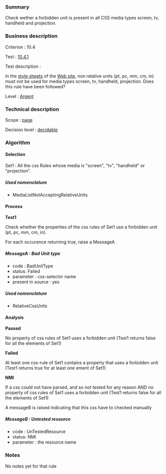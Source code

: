 ### Summary

Check wether a forbidden unit is present in all CSS media types screen,
tv, handheld and projection.

### Business description

Criterion : 10.4

Test : [10.4.1](http://accessiweb.org/index.php/accessiweb-22-english-version.html#test-10-4-1)

Test description :

In the [style
sheets](http://accessiweb.orgindex.php/glossary-76.html#mFeuilleStyle)
of the [Web
site](http://accessiweb.orgindex.php/glossary-76.html#mSiteWeb), non
relative units (pt, pc, mm, cm, in) must not be used for media types
screen, tv, handheld, projection. Does this rule have been followed?

Level : [Argent](/en/category/rules-design/accessiweb-11/level/argent)

### Technical description

Scope : [page](/en/category/rules-design/accessiweb-11/scope/page)

Decision level :
[decidable](/en/category/rules-design/accessiweb-11/decision-level/decidable)

### Algorithm

#### Selection

Set1 : All the css Rules whose media is "screen", "tv", "handheld" or
"projection".

##### Used nomenclature

-   MediaListNotAcceptingRelativeUnits

#### Process

**Test1**

Check whether the properties of the css rules of Set1 use a forbidden
unit (pt, pc, mm, cm, in).

For each occurence returning true, raise a MessageA

##### MessageA : Bad Unit type

-   code : BadUnitType
-   status: Failed
-   parameter : css-selector name
-   present in source : yes

##### Used nomenclature

-   RelativeCssUnits

#### Analysis

**Passed**

No property of css rules of Set1 uses a forbidden unit (Test1 returns
false for all the elements of Set1)

**Failed**

At least one css-rule of Set1 contains a property that uses a forbidden
unit (Test1 returns true for at least one ement of Set1)

**NMI**

If a css could not have parsed, and so not tested for any reason AND no
property of css rules of Set1 uses a forbidden unit (Test1 returns false
for all the elements of Set1)

A messageB is raised indicating that this css have to checked manually

##### MessageB : Untested resource

-   code : UnTestedResource
-   status: NMI
-   parameter : the resource name

### Notes

No notes yet for that rule
